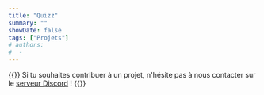 ```yaml
---
title: "Quizz"
summary: ""
showDate: false
tags: ["Projets"]
# authors:
#  -
---
```


{{<alert>}}
Si tu souhaites contribuer à un projet, n'hésite pas à nous contacter sur le [serveur Discord](https://discord.gg/6qZ2c7J) !
{{</alert>}}
